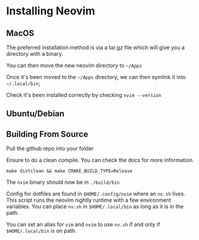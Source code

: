 # Installing Neovim

## MacOS
The preferred installation method is via a tar.gz file which will give you a directory with a binary.

You can then move the new neovim directory to `~/Apps`

Once it's been moved to the `~/Apps` directory, we can then symlink it into `~/.local/bin`;

Check it's been installed correctly by checking `nvim --version`

## Ubuntu/Debian

## Building From Source
Pull the github repo into your folder

Ensure to do a clean compile. You can check the docs for more information.
```
make distclean && make CMAKE_BUILD_TYPE=Release
```

The `nvim` binary should now be in `./build/bin`

Config for dotfiles are found in `$HOME/.config/nvim` where an `nv.sh` lives. This script runs the neovim nightly
runtime with a few environment variables. You can place `nv.sh` in `$HOME/.local/bin` as long as it is in the path.

You can set an alias for `vim` and `nvim` to use `nv.sh` if and only if `$HOME/.local/bin` is on path.
